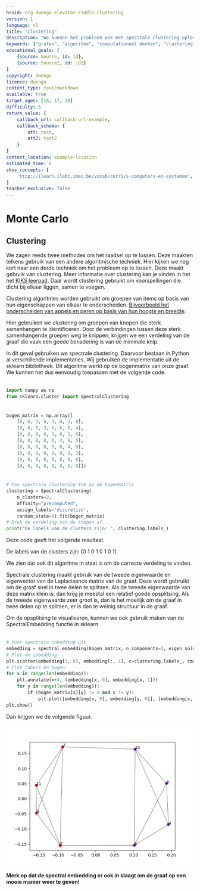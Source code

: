 ```yaml
---
hruid: org-dwengo-elevator-riddle-clustering
version: 1
language: nl
title: "Clustering"
description: "We kunnen het probleem ook met spectrale clustering oplossen."
keywords: ["grafen", "algoritme", "computationeel denken", "clustering", "python", "spectrale clustering"]
educational_goals: [
    {source: Source, id: id}, 
    {source: Source2, id: id2}
]
copyright: dwengo
licence: dwengo
content_type: text/markdown
available: true
target_ages: [16, 17, 18]
difficulty: 5
return_value: {
    callback_url: callback-url-example,
    callback_schema: {
        att: test,
        att2: test2
    }
}
content_location: example-location
estimated_time: 8
skos_concepts: [
    'http://ilearn.ilabt.imec.be/vocab/curr1/s-computers-en-systemen', 
]
teacher_exclusive: false
---
```

# Monte Carlo

## Clustering

We zagen reeds twee methodes om het raadsel op te lossen. Deze maakten telkens gebruik van een andere algoritmische techniek. Hier kijken we nog kort naar een derde techniek om het probleem op te lossen. Deze maakt gebruik van clustering. Meer informatie over clustering kan je vinden in het het [KIKS leerpad](https://dwengo.org/learning-path.html?hruid=kiks3_dl_basis&language=nl&te=true&source_page=%2Fkiks%2F&source_title=%20KIKS#kiks_stomata;nl;3). Daar wordt clustering gebruikt om voorspellingen die dicht bij elkaar liggen, samen te voegen. 

Clustering algoritmes worden gebruikt om groepen van items op basis van hun eigenschappen van elkaar te onderscheiden. [Bijvoorbeeld het onderscheiden van appels en peren op basis van hun hoogte en breedte](https://dwengo.org/learning-path.html?hruid=ct6_cases&language=nl&te=true&source_page=%2Fcomputational_thinking%2F&source_title=%20Computationeel%20Denken#ct03_90;nl;3). 

Hier gebruiken we clustering om groepen van knopen die sterk samenhangen te identificeren. Door de verbindingen tussen deze sterk samenhangende groepen weg te knippen, krijgen we een verdeling van de graaf die vaak een goede benadering is van de minimale knip.

In dit geval gebruiken we spectrale clustering. Daarvoor bestaan in Python al verschillende implementaties. Wij gebruiken de implementatie uit de sklearn bibliotheek. Dit algoritme werkt op de bogenmatrix van onze graaf. We kunnen het dus eenvoudig toepassen met de volgende code.


```python

import numpy as np
from sklearn.cluster import SpectralClustering


bogen_matrix = np.array([
    [0, 0, 3, 0, 4, 0, 2, 0],
    [0, 0, 0, 3, 6, 6, 0, 4],
    [0, 0, 0, 0, 3, 0, 5, 0],
    [0, 0, 0, 0, 0, 4, 6, 5],
    [0, 0, 0, 0, 0, 0, 4, 0],
    [0, 0, 0, 0, 0, 0, 0, 3],
    [0, 0, 0, 0, 0, 0, 0, 0],
    [0, 0, 0, 0, 0, 0, 0, 0]])


# Pas spectrale clustering toe op de bogenmatrix
clustering = SpectralClustering(
    n_clusters=2,
    affinity="precomputed",
    assign_labels='discretize',
    random_state=0).fit(bogen_matrix)
# Druk de verdeling van de knopen af.
print("De labels van de clusters zijn: ", clustering.labels_)

```

Deze code geeft het volgende resultaat.

De labels van de clusters zijn:  [0 1 0 1 0 1 0 1]

We zien dat ook dit algoritme in staat is om de correcte verdeling te vinden. 

Spectrale clustering maakt gebruik van de tweede eigenwaarde en eigenvector van de Laplaciaance matrix van de graaf. Deze wordt gebruikt om de graaf snel in twee delen te splitsen. Als de tweede eigenwaarde van deze matrix klein is, dan krijg je meestal een relatief goede opsplitsing. Als de tweede eigenwaarde zeer groot is, dan is het moeilijk om de graaf in twee delen op te splitsen, er is dan te weinig structuur in de graaf. 

Om de opsplitsing te visualiseren, kunnen we ook gebruik maken van de SpectralEmbedding functie in sklearn.

```python

# Voer spectrale inbedding uit
embedding = spectral_embedding(bogen_matrix, n_components=2, eigen_solver='arpack')
# Plot de inbedding
plt.scatter(embedding[:, 0], embedding[:, 1], c=clustering.labels_, cmap='rainbow')
# Plot labels en bogen.
for x in range(len(embedding)):
    plt.annotate(x+4, (embedding[x, 0], embedding[x, 1]))
    for y in range(len(embedding)):
        if (bogen_matrix[x][y] != 0 and x != y):
            plt.plot([embedding[x, 0], embedding[y, 0]], [embedding[x, 1], embedding[y, 1]], 'k-', lw=0.5)
plt.show()


```

Dan krijgen we de volgende figuur.

![Resultaat spectrale embedding.](embed/spectral_embedding.png "Resultaat spectrale embedding")

**Merk op dat de spectral embedding er ook in slaagt om de graaf op een mooie manier weer te geven!**